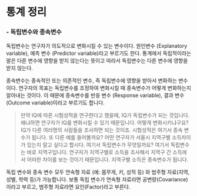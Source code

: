 # 통계 정리



### -  독립변수와 종속변수
   
독립변수는 연구자가 의도적으로 변화시킬 수 있는 변수이다. 원인변수 (Explanatory variable), 예측 변수 (Predictor variable)라고 부르기도 한다. 통계에서 독립적이라는 말은 다른 변수에 영향을 받지 않는다는 뜻이고 따라서 독립변수는 다른 변수에 영향을 받지 않는다. 

종속변수는 종속적인 또는 의존적인 변수, 즉 독립변수에 영향을 받아서 변화하는 변수이다. 연구자의 목표는 독립변수를 조정하여 변화시킬 때 종속변수가 어떻게 변화하는지 알아내는 것이다. 이 때문에 종속변수를 반응 변수 (Response variable), 결과 변수 (Outcome variable)이라고 부르기도 합니다. 

> 만약 IQ에 따른 시험성적을 연구한다고 했을때, IQ가 독립변수가 되는 것입니다. 왜냐하면 연구자가 IQ를 변화시킬 수 있기 때문입니다. 어떻게 변화시키냐구요? IQ가 다른 여러명의 사람들을 조사하면 되는 것이죠. 시험성적은 여기서 종속 변수가 됩니다. 또 다른 예를 들어볼까요? 어떤 연구자가 서울시 지역구별 소득차이가 있는지 알고 싶다고 합시다. 여기서 독립변수가 무엇일까요? 여기서 독립변수는 바로 지역구입니다. 연구자가 지역구별로 소득을 조사해서 지역구 간 소득에서 어떠한 차이를 보는 것이기 때문입니다. 지역구별 소득은 종속변수가 됩니다.

독립 변수와 종속 변수 모두 연속형 자료 (예: 몸무게, 키, 성적 등) 와 범주형 자료(지역, 성별, 학력 등)가 가능합니다. 보통 독립 변수가 연속형 자료라면 공변량(Covariance)이라고 부르고, 범주형 자료라면 요인(Factor)라고 부른다.
<br/> <br/>